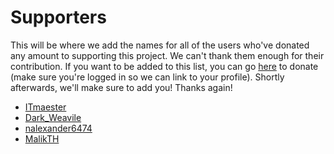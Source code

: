 # Supporters

This will be where we add the names for all of the users who've donated any amount to supporting this project. We can't thank them enough for their contribution. If you want to be added to this list, you can go [here](https://pokedextracker.com/donate) to donate (make sure you're logged in so we can link to your profile). Shortly afterwards, we'll make sure to add you! Thanks again!

- [ITmaester](https://pokedextracker.com/u/ITmaester)
- [Dark_Weavile](https://pokedextracker.com/u/Dark_Weavile)
- [nalexander6474](https://pokedextracker.com/u/nalexander6474)
- [MalikTH](https://pokedextracker.com/u/MalikTH)

